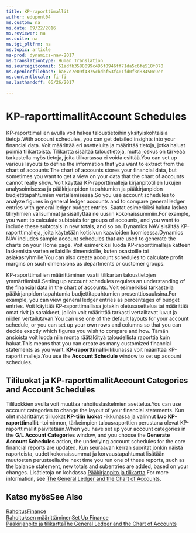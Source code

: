 ```yaml
---
title: KP-raporttimallit
author: edupont04
ms.custom: na
ms.date: 09/22/2016
ms.reviewer: na
ms.suite: na
ms.tgt_pltfrm: na
ms.topic: article
ms-prod: dynamics-nav-2017
ms.translationtype: Human Translation
ms.sourcegitcommit: 51adfb3588099c496f0946ff71da5c6fe518f070
ms.openlocfilehash: ba67e7e09f4375cbdbf53f401fd0f3d83450c9ec
ms.contentlocale: fi-fi
ms.lasthandoff: 06/26/2017

---
```


# <a name="account-schedules"></a><span data-ttu-id="3255c-102">KP-raporttimallit</span><span class="sxs-lookup"><span data-stu-id="3255c-102">Account Schedules</span></span>
<span data-ttu-id="3255c-103">KP-raporttimallien avulla voit hakea taloustietoihin yksityiskohtaisia tietoja.</span><span class="sxs-lookup"><span data-stu-id="3255c-103">With account schedules, you can get detailed insights into your financial data.</span></span> <span data-ttu-id="3255c-104">Voit määrittää eri asetteluita ja määrittää tietoja, jotka haluat poimia tilikartoista. Tilikartta sisältää taloustietoja, mutta joskus on tärkeää tarkastella myös tietoja, joita tilikartassa ei voida esittää.</span><span class="sxs-lookup"><span data-stu-id="3255c-104">You can set up various layouts to define the information that you want to extract from the chart of accounts The chart of accounts stores your financial data, but sometimes you want to get a view on your data that the chart of accounts cannot really show.</span></span> <span data-ttu-id="3255c-105">Voit käyttää KP-raporttimalleja kirjanpitotilien lukujen analysoimisessa ja pääkirjanpidon tapahtumien ja pääkirjanpidon budjettitapahtumien vertailemisessa.</span><span class="sxs-lookup"><span data-stu-id="3255c-105">So you use account schedules to analyze figures in general ledger accounts and to compare general ledger entries with general ledger budget entries.</span></span>
<span data-ttu-id="3255c-106">Saatat esimerkiksi haluta laskea tiliryhmien välisummat ja sisällyttää ne uusiin kokonaissummiin.</span><span class="sxs-lookup"><span data-stu-id="3255c-106">For example, you want to calculate subtotals for groups of accounts, and you want to include these subtotals in new totals, and so on.</span></span>
<span data-ttu-id="3255c-107">Dynamics NAV sisältää KP-raporttimalleja, joita käytetään kotisivun kaavioiden luomisessa.</span><span class="sxs-lookup"><span data-stu-id="3255c-107">Dynamics NAV includes sample account schedules that are used to generate the charts on your Home page.</span></span> <span data-ttu-id="3255c-108">Voit esimerkiksi luoda KP-raporttimalleja katteen laskemista varten erilaisille dimensioille, kuten osastoille tai asiakasryhmille.</span><span class="sxs-lookup"><span data-stu-id="3255c-108">You can also create account schedules to calculate profit margins on such dimensions as departments or customer groups.</span></span>  

<span data-ttu-id="3255c-109">KP-raporttimallien määrittäminen vaatii tilikartan taloustietojen ymmärtämistä.</span><span class="sxs-lookup"><span data-stu-id="3255c-109">Setting up account schedules requires an understanding of the financial data in the chart of accounts.</span></span>
<span data-ttu-id="3255c-110">Voit esimerkiksi tarkastella pääkirjanpidon tapahtumia budjettitapahtumien prosenttiosuuksina.</span><span class="sxs-lookup"><span data-stu-id="3255c-110">For example, you can view general ledger entries as percentages of budget entries.</span></span>
<span data-ttu-id="3255c-111">Voit käyttää KP-raporttimallissa jotakin oletusasettelua tai määrittää omat rivit ja sarakkeet, jolloin voit määrittää tarkasti vertailtavat luvut ja niiden vertailutavan.</span><span class="sxs-lookup"><span data-stu-id="3255c-111">You can use one of the default layouts for your account schedule, or you can set up your own rows and columns so that you can decide exactly which figures you wish to compare and how.</span></span>
<span data-ttu-id="3255c-112">Tämän ansioista voit luoda niin monta räätälöityä taloudellista raporttia kuin haluat.</span><span class="sxs-lookup"><span data-stu-id="3255c-112">This means that you can create as many customized financial statements as you want.</span></span> <span data-ttu-id="3255c-113">**KP-raporttimalli**-ikkunassa voit määrittää KP-raporttimalleja.</span><span class="sxs-lookup"><span data-stu-id="3255c-113">You use the **Account Schedule** window to set up account schedules.</span></span>  

## <a name="account-categories-and-account-schedules"></a><span data-ttu-id="3255c-114">Tililuokat ja KP-raporttimallit</span><span class="sxs-lookup"><span data-stu-id="3255c-114">Account Categories and Account Schedules</span></span>
<span data-ttu-id="3255c-115">Tililuokkien avulla voit muuttaa rahoituslaskelmien asettelua.</span><span class="sxs-lookup"><span data-stu-id="3255c-115">You can use account categories to change the layout of your financial statements.</span></span> <span data-ttu-id="3255c-116">Kun olet määrittänyt tililuokat **KP-tilin luokat** -ikkunassa ja valinnut **Luo KP-raporttimallit** -toiminnon, tärkeimpien talousraporttien perustana olevat KP-raporttimallit päivitetään.</span><span class="sxs-lookup"><span data-stu-id="3255c-116">When you have set up your account categories in the **G/L Account Categories** window, and you choose the **Generate Account Schedules** action, the underlying account schedules for the core financial reports are updated.</span></span> <span data-ttu-id="3255c-117">Kun seuraavan kerran suoritat jonkin näistä raporteista, uudet kokonaissummat ja korvaustapahtumat lisätään muutosten perusteella.</span><span class="sxs-lookup"><span data-stu-id="3255c-117">the next time you run one of these reports, such as the balance statement, new totals and subentries are added, based on your changes.</span></span> <span data-ttu-id="3255c-118">Lisätietoja on kohdassa [Pääkirjanpito ja tilikartta](finance-setup-general-ledger.md).</span><span class="sxs-lookup"><span data-stu-id="3255c-118">For more information, see [The General Ledger and the Chart of Accounts](finance-setup-general-ledger.md).</span></span>    
## <a name="see-also"></a><span data-ttu-id="3255c-119">Katso myös</span><span class="sxs-lookup"><span data-stu-id="3255c-119">See Also</span></span>
[<span data-ttu-id="3255c-120">Rahoitus</span><span class="sxs-lookup"><span data-stu-id="3255c-120">Finance</span></span>](finance-setup.md)  
[<span data-ttu-id="3255c-121">Rahoituksen määrittäminen</span><span class="sxs-lookup"><span data-stu-id="3255c-121">Set Up Finance</span></span>](finance-setup-setup-finance-setup.md)  
[<span data-ttu-id="3255c-122">Pääkirjanpito ja tilikartta</span><span class="sxs-lookup"><span data-stu-id="3255c-122">The General Ledger and the Chart of Accounts</span></span>](finance-setup-general-ledger.md)  

